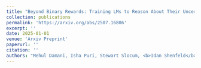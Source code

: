 ```yaml
---
title: "Beyond Binary Rewards: Training LMs to Reason About Their Uncertainty"
collection: publications
permalink: 'https://arxiv.org/abs/2507.16806'
excerpt: ''
date: 2025-01-01
venue: 'Arxiv Preprint'
paperurl: ''
citation: ''
authors: "Mehul Damani, Isha Puri, Stewart Slocum, <b>Idan Shenfeld</b>, Leshem Choshen, Yoon Kim, Jacob Andreas"
---
```

